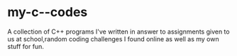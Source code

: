 # my-c--codes
A collection of C++ programs I've written in answer to assignments given to us at school,random coding challenges I found online as well as my own stuff for fun.
